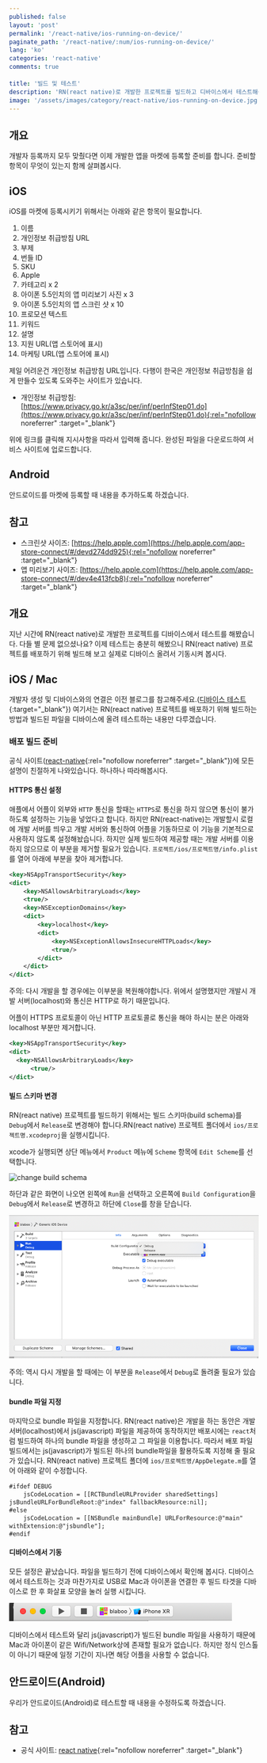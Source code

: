 ```yaml
---
published: false
layout: 'post'
permalink: '/react-native/ios-running-on-device/'
paginate_path: '/react-native/:num/ios-running-on-device/'
lang: 'ko'
categories: 'react-native'
comments: true

title: '빌드 및 테스트'
description: 'RN(react native)로 개발한 프로젝트를 빌드하고 디바이스에서 테스트해봅시다.'
image: '/assets/images/category/react-native/ios-running-on-device.jpg'
---
```




## 개요
개발자 등록까지 모두 맞췄다면 이제 개발한 앱을 마켓에 등록할 준비를 합니다. 준비할 항목이 무엇이 있는지 함께 살펴봅시다.

## iOS
iOS를 마켓에 등록시키기 위해서는 아래와 같은 항목이 필요합니다.

1. 이름
1. 개인정보 취급방침 URL
1. 부제
1. 번들 ID
1. SKU
1. Apple
1. 카테고리 x 2
1. 아이폰 5.5인치의 앱 미리보기 사진 x 3
1. 아이폰 5.5인치의 앱 스크린 샷 x 10
1. 프로모션 텍스트
1. 키워드
1. 설명
1. 지원 URL(앱 스토어에 표시)
1. 마케팅 URL(앱 스토어에 표시)

제일 어려운건 개인정보 취급방침 URL입니다. 다행이 한국은 개인정보 취급방침을 쉽게 만들수 있도록 도와주는 사이트가 있습니다.

- 개인정보 취급방침: [https://www.privacy.go.kr/a3sc/per/inf/perInfStep01.do](https://www.privacy.go.kr/a3sc/per/inf/perInfStep01.do){:rel="nofollow noreferrer" :target="_blank"}

위에 링크를 클릭해 지시사항을 따라서 입력해 줍니다. 완성된 파일을 다운로드하여 서비스 사이트에 업로드합니다.


## Android
안드로이드를 마켓에 등록할 때 내용을 추가하도록 하겠습니다.


## 참고
- 스크린샷 사이즈: [https://help.apple.com](https://help.apple.com/app-store-connect/#/devd274dd925){:rel="nofollow noreferrer" :target="_blank"}
- 앱 미리보기 사이즈: [https://help.apple.com](https://help.apple.com/app-store-connect/#/dev4e413fcb8){:rel="nofollow noreferrer" :target="_blank"}

## 개요
지난 시간에 RN(react native)로 개발한 프로젝트를 디바이스에서 테스트를 해봤습니다. 다들 별 문제 없으셨나요? 이제 테스트는 충분히 해봤으니 RN(react native) 프로젝트를 배포하기 위해 빌드해 보고 실제로 디바이스 올려서 기동시켜 봅시다.

## iOS / Mac
개발자 생성 및 디바이스와의 연결은 이전 블로그를 참고해주세요.([디바이스 테스트]({{site.url}}/{{page.categories}}/ios-test-on-device/){:target="_blank"}) 여기서는 RN(react native) 프로젝트를 배포하기 위해 빌드하는 방법과 빌드된 파일을 디바이스에 올려 테스트하는 내용만 다루겠습니다.

### 배포 빌드 준비
공식 사이트([react-native](https://facebook.github.io/react-native/docs/ios-running-on-device#building-your-app-for-production){:rel="nofollow noreferrer" :target="_blank"})에 모든 설명이 친절하게 나와있습니다. 하나하나 따라해봅시다.

#### HTTPS 통신 설정
애플에서 어플이 외부와 ```HTTP``` 통신을 할때는 ```HTTPS```로 통신을 하지 않으면 통신이 불가하도록 설정하는 기능을 넣었다고 합니다. 하지만 RN(react-native)는 개발할시 로컬에 개발 서버를 띄우고 개발 서버와 통신하여 어플을 기동하므로 이 기능을 기본적으로 사용하지 않도록 설정해놨습니다. 하지만 실제 빌드하여 제공할 때는 개발 서버를 이용하지 않으므로 이 부분을 제거할 필요가 있습니다. ```프로젝트/ios/프로젝트명/info.plist```를 열어 아래에 부분을 찾아 제거합니다.

```xml
<key>NSAppTransportSecurity</key>
<dict>
    <key>NSAllowsArbitraryLoads</key>
    <true/>
    <key>NSExceptionDomains</key>
    <dict>
        <key>localhost</key>
        <dict>
            <key>NSExceptionAllowsInsecureHTTPLoads</key>
            <true/>
        </dict>
    </dict>
</dict>
```

주의: 다시 개발을 할 경우에는 이부분을 복원해야합니다. 위에서 설명했지만 개발시 개발 서버(localhost)와 통신은 HTTP로 하기 때문입니다.

어플이 HTTPS 프로토콜이 아닌 HTTP 프로토콜로 통신을 해야 하시는 분은 아래와 localhost 부분만 제거합니다.

```xml
<key>NSAppTransportSecurity</key>
<dict>
  <key>NSAllowsArbitraryLoads</key>
      <true/>
</dict>
```

#### 빌드 스키마 변경
RN(react native) 프로젝트를 빌드하기 위해서는 빌드 스키마(build schema)를 ```Debug```에서 ```Release```로 변경해야 합니다.RN(react native) 프로젝트 폴더에서 ```ios/프로젝트명.xcodeproj```을 실행시킵니다.

xcode가 실행되면 상단 메뉴에서 ```Product``` 메뉴에 ```Scheme``` 항목에 ```Edit Scheme```를 선택합니다.

![change build schema](/assets/images/category/react-native/ios-running-on-device/change-schema.png)

하단과 같은 화면이 나오면 왼쪽에 ```Run```을 선택하고 오른쪽에 ```Build Configuration```을 ```Debug```에서 ```Release```로 변경하고 하단에 ```Close```를 창을 닫습니다.

![change build schema to Release from Debug](/assets/images/category/react-native/ios-running-on-device/change-debug-to-release.png)

주의: 역시 다시 개발을 할 때에는 이 부분을 ```Release```에서 ```Debug```로 돌려줄 필요가 있습니다.

#### bundle 파일 지정
마지막으로 bundle 파일을 지정합니다. RN(react native)은 개발을 하는 동안은 개발 서버(localhost)에서 js(javascript) 파일을 제공하여 동작하지만 배포시에는 ```react```처럼 빌드하여 하나의 bundle 파일을 생성하고 그 파일을 이용합니다. 따라서 배포 파일 빌드에서는 js(javascript)가 빌드된 하나의 bundle파일을 활용하도록 지정해 줄 필요가 있습니다. RN(react native) 프로젝트 폴더에 ```ios/프로젝트명/AppDelegate.m```를 열어 아래와 같이 수정합니다.

```
#ifdef DEBUG
    jsCodeLocation = [[RCTBundleURLProvider sharedSettings] jsBundleURLForBundleRoot:@"index" fallbackResource:nil];
#else
    jsCodeLocation = [[NSBundle mainBundle] URLForResource:@"main" withExtension:@"jsbundle"];
#endif
```

#### 디바이스에서 기동
모든 설정은 끝났습니다. 파일을 빌드하기 전에 디바이스에서 확인해 봅시다. 디바이스에서 테스트하는 것과 마찬가지로 USB로 Mac과 아이폰을 연결한 후 빌드 타겟을 디바이스로 한 후 화살표 모양을 눌러 실행 시킵니다.

![device test](/assets/images/category/react-native/ios-running-on-device/device-test.png)

디바이스에서 테스트와 달리 js(javascript)가 빌드된 bundle 파일을 사용하기 때문에 Mac과 아이폰이 같은 Wifi/Network상에 존재할 필요가 없습니다. 하지만 정식 인스톨이 아니기 때문에 일정 기간이 지나면 해당 어플을 사용할 수 없습니다.

## 안드로이드(Android)
우리가 안드로이드(Android)로 테스트할 때 내용을 수정하도록 하겠습니다.


## 참고
- 공식 사이트: [react native](https://facebook.github.io/react-native/docs/ios-running-on-device){:rel="nofollow noreferrer" :target="_blank"}
